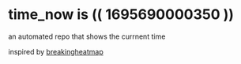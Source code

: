 # time_now is (( 1695690000350 ))

an automated repo that shows the currnent time

inspired by [breakingheatmap](https://github.com/breakingheatmap/breakingheatmap)